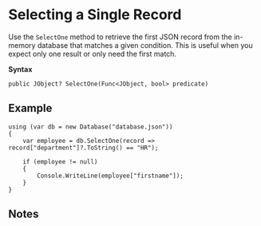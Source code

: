 # Selecting a Single Record

Use the `SelectOne` method to retrieve the first JSON record from the in-memory database that matches a given condition. This is useful when you expect only one result or only need the first match.

**Syntax**
 
	public JObject? SelectOne(Func<JObject, bool> predicate)

## Example

	using (var db = new Database("database.json"))
	{
		var employee = db.SelectOne(record => record["department"]?.ToString() == "HR");

		if (employee != null)
		{
			Console.WriteLine(employee["firstname"]);
		}
	}
 
## Notes


